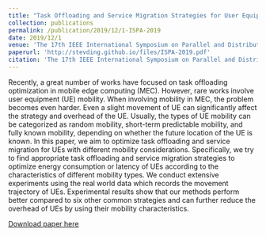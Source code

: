```yaml
---
title: "Task Offloading and Service Migration Strategies for User Equipments with Mobility Consideration in Mobile Edge Computing"
collection: publications
permalink: /publication/2019/12/1-ISPA-2019
date: 2019/12/1
venue: 'The 17th IEEE International Symposium on Parallel and Distributed Processing with Applications (IEEE ISPA-2019)'
paperurl: 'http://stevding.github.io/files/ISPA-2019.pdf'
citation: 'The 17th IEEE International Symposium on Parallel and Distributed Processing with Applications (IEEE ISPA-2019), in press'
---
```

Recently, a great number of works have focused on task offloading optimization in mobile edge computing (MEC).
However, rare works involve user equipment (UE) mobility.
When involving mobility in MEC, the problem becomes even harder.
Even a slight movement of UE can significantly affect the strategy and overhead of the UE.
Usually, the types of UE mobility can be categorized as random mobility, short-term predictable mobility, and fully known mobility, depending on whether the future location of the UE is known.
In this paper, we aim to optimize task offloading and service migration for UEs with different mobility considerations.
Specifically, we try to find appropriate task offloading and service migration strategies to optimize energy consumption or latency of UEs according to the characteristics of different mobility types.
We conduct extensive experiments using the real world data which records the movement trajectory of UEs.
Experimental results show that our methods perform better compared to six other common strategies and can further reduce the overhead of UEs by using their mobility characteristics.

[Download paper here](http://stevding.github.io/files/ISPA-2019.pdf)
